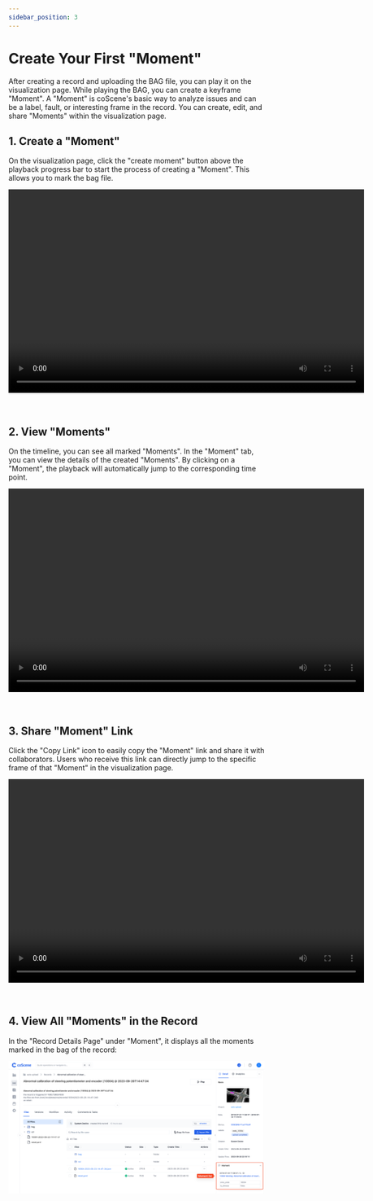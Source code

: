 ```yaml
---
sidebar_position: 3
---
```


# Create Your First "Moment"

After creating a record and uploading the BAG file, you can play it on the visualization page. While playing the BAG, you can create a keyframe "Moment". A "Moment" is coScene's basic way to analyze issues and can be a label, fault, or interesting frame in the record. You can create, edit, and share "Moments" within the visualization page.

## 1. Create a "Moment"

On the visualization page, click the "create moment" button above the playback progress bar to start the process of creating a "Moment". This allows you to mark the bag file.

<video src="https://coscene-artifacts-prod.oss-cn-hangzhou.aliyuncs.com/docs/en/2-get-started/create-moment.mp4" controls="controls" width="700" height="400"></video>

<br />

## 2. View "Moments"

On the timeline, you can see all marked "Moments". In the "Moment" tab, you can view the details of the created "Moments". By clicking on a "Moment", the playback will automatically jump to the corresponding time point.

<video src="https://coscene-artifacts-prod.oss-cn-hangzhou.aliyuncs.com/docs/en/2-get-started/view-moment.mp4" controls="controls" width="700" height="400"></video>

<br />

## 3. Share "Moment" Link

Click the "Copy Link" icon to easily copy the "Moment" link and share it with collaborators. Users who receive this link can directly jump to the specific frame of that "Moment" in the visualization page.

<video src="https://coscene-artifacts-prod.oss-cn-hangzhou.aliyuncs.com/docs/en/2-get-started/share-moment.mp4" controls="controls" width="700" height="400"></video>

<br />

## 4. View All "Moments" in the Record

In the "Record Details Page" under "Moment", it displays all the moments marked in the bag of the record:

![record-moment](img/record-moment.png)
